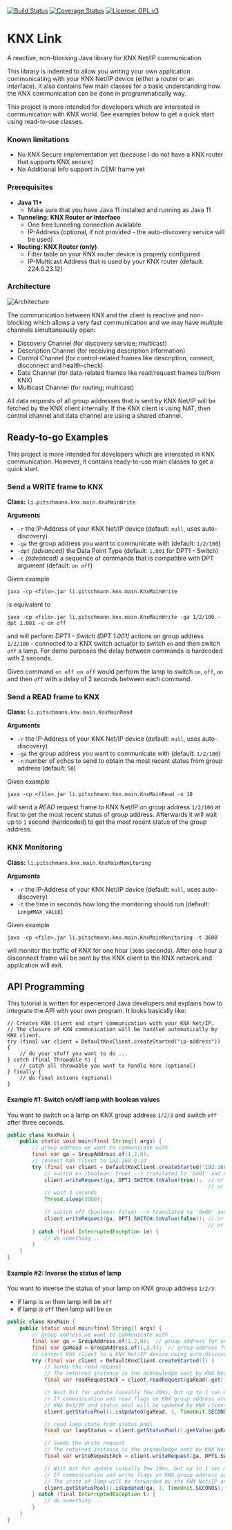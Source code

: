 [![Build Status](https://travis-ci.org/pitschr/knx-link.svg?branch=master)](https://travis-ci.org/pitschr/knx-link)
[![Coverage Status](https://coveralls.io/repos/github/pitschr/knx-link/badge.svg?branch=master)](https://coveralls.io/github/pitschr/knx-link?branch=master)
[![License: GPL v3](https://img.shields.io/badge/License-GPLv3-blue.svg)](https://www.gnu.org/licenses/gpl-3.0)

# KNX Link

A reactive, non-blocking Java library for KNX Net/IP communication.

This library is indented to allow you writing your own application communicating with your KNX Net/IP device 
(either a router or an interface). It also contains few main classes for a basic understanding how the KNX 
communication can be done in programmatically way.

This project is more intended for developers which are interested in communication with KNX world. 
See examples below to get a quick start using read-to-use classes.

### Known limitations

* No KNX Secure implementation yet (because I do not have a KNX router that supports KNX secure)
* No Additional Info support in CEMI frame yet
 
### Prerequisites

* **Java 11+**
  * Make sure that you have Java 11 installed and running as Java 11
* **Tunneling: KNX Router or Interface**
  * One free tunneling connection available
  * IP-Address (optional, if not provided - the auto-discovery service will be used)
* **Routing: KNX Router (only)**
  * Filter table on your KNX router device is properly configured
  * IP-Multicast Address that is used by your KNX router (default: 224.0.23.12)

### Architecture

![Architecture](./assets/readme_architecture.png)

The communication between KNX and the client is reactive and non-blocking which allows a very fast communication 
and we may have multiple channels simultaneously open: 
* Discovery Channel (for discovery service; multicast)
* Description Channel (for receiving description information)
* Control Channel (for control-related frames like description, connect, disconnect and health-check)
* Data Channel (for data-related frames like read/request frames to/from KNX)
* Multicast Channel (for routing; multicast)

All data requests of all group addresses that is sent by KNX Net/IP will be fetched by the KNX client internally. 
If the KNX client is using NAT, then control channel and data channel are using a shared channel. 


## Ready-to-go Examples

This project is more intended for developers which are interested in KNX communication. 
However, it contains ready-to-use main classes to get a quick start.

### Send a WRITE frame to KNX

**Class:** ``li.pitschmann.knx.main.KnxMainWrite``

**Arguments**
* ``-r`` the IP-Address of your KNX Net/IP device (default: ``null``, uses auto-discovery) 
* ``-ga`` the group address you want to communicate with (default: ``1/2/100``)
* ``-dpt`` *(advanced)* the Data Point Type (default: ``1.001`` for DPT1 - Switch)
* ``-c`` *(advanced)* a sequence of commands that is compatible with DPT argument (default: ``on off``)

Given example
````
java -cp <file>.jar li.pitschmann.knx.main.KnxMainWrite
````
is equivalent to
````
java -cp <file>.jar li.pitschmann.knx.main.KnxMainWrite -ga 1/2/100 -dpt 1.001 -c on off
````

and will perform *DPT1 - Switch (DPT 1.001)* actions on group address ``1/2/100`` - connected to a 
KNX switch actuator to switch ``on`` and then switch ``off`` a lamp. For demo purposes the delay 
between commands is hardcoded with 2 seconds.

Given command ``on off on off`` would perform the lamp to switch ``on``, ``off``, ``on`` and then 
``off`` with a delay of 2 seconds between each command.
 
### Send a READ frame to KNX

**Class:** ``li.pitschmann.knx.main.KnxMainRead``

**Arguments**
* ``-r`` the IP-Address of your KNX Net/IP device (default: ``null``, uses auto-discovery) 
* ``-ga`` the group address you want to communicate with (default: ``1/2/100``)
* ``-n`` number of echos to send to obtain the most recent status from group address (default: ``50``)

Given example
````
java -cp <file>.jar li.pitschmann.knx.main.KnxMainRead -n 10
````
 will send a *READ* request frame to KNX Net/IP on group address ``1/2/100`` at first to get the 
 most recent status of group address. Afterwards it will wait up to ``1`` second (hardcoded)
 to get the most recent status of the group address. 

### KNX Monitoring

**Class:** ``li.pitschmann.knx.main.KnxMainMonitoring``

**Arguments**
* ``-r`` the IP-Address of your KNX Net/IP device (default: ``null``, uses auto-discovery) 
* ``-t`` the time in seconds how long the monitoring should run (default: ``Long#MAX_VALUE``)

Given example
````
java -cp <file>.jar li.pitschmann.knx.main.KnxMainMonitoring -t 3600
````
will monitor the traffic of KNX for one hour (``3600`` seconds). After one hour a disconnect 
frame will be sent by the KNX client to the KNX network and application will exit.

## API Programming

This tutorial is written for experienced Java developers and explains how to integrate the API with your
own program. It looks basically like:

````
// Creates KNX client and start communication with your KNX Net/IP.
// The closure of KXN communication will be handled automatically by KNX client.
try (final var client = DefaultKnxClient.createStarted("ip-address")) {
    // do your stuff you want to do ...
} catch (final Throwable t) {
    // catch all throwable you want to handle here (optional)
} finally {
    // do final actions (optional)
}
````

#### Example #1: Switch on/off lamp with boolean values
You want to switch ``on`` a lamp on KNX group address ``1/2/3`` and switch ``off`` after three seconds. 

````java
public class KnxMain {    
    public static void main(final String[] args) {    
        // group address we want to communicate with
        final var ga = GroupAddress.of(1,2,0);
        // connect KNX client to 192.168.0.10
        try (final var client = DefaultKnxClient.createStarted("192.168.0.10")) {   
            // switch on (boolean: true) --> translated to '0x01' and sent to KNX Net/IP device
            client.writeRequest(ga, DPT1.SWITCH.toValue(true));  // or DPT1.SWITCH.toValue((byte)0x01)
                                                                 // or DPT1.SWITCH.toValue("on")
            // wait 3 seconds
            Thread.sleep(3000);
            
            // switch off (boolean: false) --> translated to '0x00' and sent to KNX Net/IP device
            client.writeRequest(ga, DPT1.SWITCH.toValue(false)); // or DPT1.SWITCH.toValue((byte)0x00)
                                                                 // or DPT1.SWITCH.toValue("off")
        } catch (final InterruptedException ie) {
            // do something ...
        }
    }
}
````

#### Example #2: Inverse the status of lamp
You want to inverse the status of your lamp on KNX group address ``1/2/3``:
* if lamp is ``on`` then lamp will be ``off``
* if lamp is ``off`` then lamp will be ``on``
 
````java
public class KnxMain {    
    public static void main(final String[] args) {    
        // group address we want to communicate with
        final var ga = GroupAddress.of(1,2,0);  // group address for on/off request
        final var gaRead = GroupAddress.of(1,2,3);  // group address for read request
        // connect KNX client to a KNX Net/IP device using auto-discovery (no-arg, null or empty)
        try (final var client = DefaultKnxClient.createStarted()) {  
            // Sends the read request
            // The returned instance is the acknowledge sent by KNX Net/IP indicating that read request was received
            final var readRequestAck = client.readRequest(gaRead).get();

            // Wait bit for update (usually few 10ms, but up to 1 sec max)
            // If communication and read flags on KNX group address are set the state of lamp will be forwarded by the
            // KNX Net/IP and status pool will be updated by KNX client with the actual lamp status
            client.getStatusPool().isUpdated(gaRead, 1, TimeUnit.SECONDS);

            // read lamp state from status pool
            final var lampStatus = client.getStatusPool().getValue(gaRead, DPT1.SWITCH).getBooleanValue();

            // Sends the write request
            // The returned instance is the acknowledge sent by KNX Net/IP indicating that write request was received
            final var writeRequestAck = client.writeRequest(ga, DPT1.SWITCH.toValue(!lampStatus)).get();

            // Wait bit for update (usually few 10ms, but up to 1 sec max)
            // If communication and write flags on KNX group address are set the state of lamp will be changed.
            // The state of lamp will be forwarded by the KNX Net/IP and status pool will be updated by KNX client
            client.getStatusPool().isUpdated(ga, 1, TimeUnit.SECONDS);
        } catch (final InterruptedException t) {
            // do something ...
        }
    }
}
````
